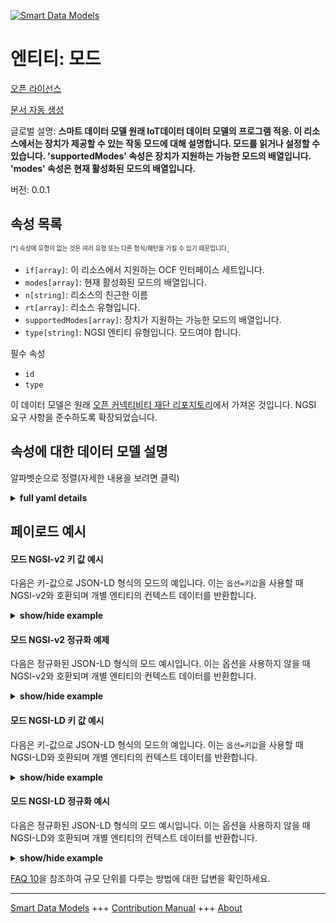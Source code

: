 <!-- 10-Header -->  
[![Smart Data Models](https://smartdatamodels.org/wp-content/uploads/2022/01/SmartDataModels_logo.png "Logo")](https://smartdatamodels.org)  
엔티티: 모드  
=======<!-- /10-Header -->  
<!-- 15-License -->  
[오픈 라이선스](https://github.com/smart-data-models//dataModel.OCF/blob/master/Mode/LICENSE.md)  
[문서 자동 생성](https://docs.google.com/presentation/d/e/2PACX-1vTs-Ng5dIAwkg91oTTUdt8ua7woBXhPnwavZ0FxgR8BsAI_Ek3C5q97Nd94HS8KhP-r_quD4H0fgyt3/pub?start=false&loop=false&delayms=3000#slide=id.gb715ace035_0_60)  
<!-- /15-License -->  
<!-- 20-Description -->  
글로벌 설명: **스마트 데이터 모델 원래 IoT데이터 데이터 모델의 프로그램 적응. 이 리소스에서는 장치가 제공할 수 있는 작동 모드에 대해 설명합니다. 모드를 읽거나 설정할 수 있습니다. 'supportedModes' 속성은 장치가 지원하는 가능한 모드의 배열입니다. 'modes' 속성은 현재 활성화된 모드의 배열입니다.**  
버전: 0.0.1  
<!-- /20-Description -->  
<!-- 30-PropertiesList -->  

## 속성 목록  

<sup><sub>[*] 속성에 유형이 없는 것은 여러 유형 또는 다른 형식/패턴을 가질 수 있기 때문입니다</sub></sup>.  
- `if[array]`: 이 리소스에서 지원하는 OCF 인터페이스 세트입니다.  - `modes[array]`: 현재 활성화된 모드의 배열입니다.  - `n[string]`: 리소스의 친근한 이름  - `rt[array]`: 리소스 유형입니다.  - `supportedModes[array]`: 장치가 지원하는 가능한 모드의 배열입니다.  - `type[string]`: NGSI 엔티티 유형입니다. 모드여야 합니다.  <!-- /30-PropertiesList -->  
<!-- 35-RequiredProperties -->  
필수 속성  
- `id`  - `type`  <!-- /35-RequiredProperties -->  
<!-- 40-RequiredProperties -->  
이 데이터 모델은 원래 [오픈 커넥티비티 재단 리포지토리](https://github.com/openconnectivityfoundation/IoTDataModels)에서 가져온 것입니다. NGSI 요구 사항을 준수하도록 확장되었습니다.  
<!-- /40-RequiredProperties -->  
<!-- 50-DataModelHeader -->  
## 속성에 대한 데이터 모델 설명  
알파벳순으로 정렬(자세한 내용을 보려면 클릭)  
<!-- /50-DataModelHeader -->  
<!-- 60-ModelYaml -->  
<details><summary><strong>full yaml details</strong></summary>    
```yaml  
Mode:    
  description: Smart Data Models Program adaptation of the original IoTData data Models. This Resource describes the modes of operation that a Device can provide. The mode can be read or set. The Property 'supportedModes' is an array of possible modes the device supports. The Property 'modes' is an array of the currently active mode(s).    
  properties:    
    if:    
      description: The OCF Interface set supported by this Resource.    
      items:    
        enum:    
          - oic.if.a    
          - oic.if.baseline    
        type: string    
      minItems: 2    
      readOnly: true    
      type: array    
      uniqueItems: true    
      x-ngsi:    
        type: Property    
    modes:    
      description: The array of the currently active mode(s).    
      items:    
        type: string    
      type: array    
      x-ngsi:    
        type: Property    
    n:    
      description: Friendly name of the Resource    
      maxLength: 64    
      readOnly: true    
      type: string    
      x-ngsi:    
        type: Property    
    rt:    
      description: The Resource Type.    
      items:    
        enum:    
          - oic.r.mode    
        maxLength: 64    
        type: string    
      minItems: 1    
      readOnly: true    
      type: array    
      uniqueItems: true    
      x-ngsi:    
        type: Property    
    supportedModes:    
      description: The array of possible modes the device supports.    
      items:    
        type: string    
      readOnly: true    
      type: array    
      x-ngsi:    
        type: Property    
    type:    
      description: NGSI entity type. It has to be Mode    
      enum:    
        - Mode    
      type: string    
      x-ngsi:    
        type: Property    
  required:    
    - id    
    - type    
  type: object    
  x-derived-from: https://github.com/OpenInterConnect/IoTDataModels/blob/master/ModeResURI.swagger.json    
  x-disclaimer: 'Redistribution and use in source and binary forms, with or without modification, are permitted  provided that the license conditions are met. Copyleft (c) 2022 Contributors to Smart Data Models Program'    
  x-license-url: https://github.com/smart-data-models/dataModel.OCF/blob/master/Mode/LICENSE.md    
  x-model-schema: https://smart-data-models.github.io/dataModel.IoTDataModels/Mode/schema.json    
  x-model-tags: OCF    
  x-version: 0.0.1    
```  
</details>    
<!-- /60-ModelYaml -->  
<!-- 70-MiddleNotes -->  
<!-- /70-MiddleNotes -->  
<!-- 80-Examples -->  
## 페이로드 예시  
#### 모드 NGSI-v2 키 값 예시  
다음은 키-값으로 JSON-LD 형식의 모드의 예입니다. 이는 `옵션=키값`을 사용할 때 NGSI-v2와 호환되며 개별 엔티티의 컨텍스트 데이터를 반환합니다.  
<details><summary><strong>show/hide example</strong></summary>    
```json  
{  
  "id": "urn:ngsi-ld:Mode:id:BYYD:43425177",  
  "dateCreated": "1978-06-18T20:57:22Z",  
  "dateModified": "2017-03-14T10:10:05Z",  
  "source": "Herself the help however quite add into. Trial wear morning near seven enjoy herself.",  
  "name": "Behavior person especially important important. Offer song force drop.",  
  "alternateName": "Yes notice pick skill lead partner free. Cost forget development program least question.",  
  "description": "Soon tree less until. Artist piece rich suggest. Speak system best Republican.",  
  "dataProvider": "War receive staff sister. Leg behavior effort finish.",  
  "owner": [  
    "urn:ngsi-ld:Mode:items:DKNK:15772010",  
    "urn:ngsi-ld:Mode:items:ODER:46506924"  
  ],  
  "seeAlso": [  
    "urn:ngsi-ld:Mode:items:JCNN:69502080",  
    "urn:ngsi-ld:Mode:items:BWWD:69660903"  
  ],  
  "location": {  
    "type": "Point",  
    "coordinates": [  
      -12.9809025,  
      149.268724  
    ]  
  },  
  "address": {  
    "streetAddress": "Team role recently president. Interview space another time wrong. Growth attorney more wear they better expert year.",  
    "addressLocality": "Go realize apply brother job should medical. Staff drop available amount civil decide land toward. General rock yourself data each thought conference.",  
    "addressRegion": "Face sort just really. Exactly wind parent American.",  
    "addressCountry": "Character it society network join return force deal. Office throw increase those floor.",  
    "postalCode": "Rich reveal view learn crime control between water. Per which fact call old image. Treat quite very. Thank consumer travel present matter such pass.",  
    "postOfficeBoxNumber": "Member water describe four message popular. Worker window personal number forget material animal agreement. Service care analysis stay go whole lot suddenly."  
  },  
  "areaServed": "Mother down travel. Bed either relationship particular past miss finish. Herself visit dark it according admit."  
}  
```  
</details>  
#### 모드 NGSI-v2 정규화 예제  
다음은 정규화된 JSON-LD 형식의 모드 예시입니다. 이는 옵션을 사용하지 않을 때 NGSI-v2와 호환되며 개별 엔티티의 컨텍스트 데이터를 반환합니다.  
<details><summary><strong>show/hide example</strong></summary>    
```json  
{  
  "id": {  
    "type": "string",  
    "value": "urn:ngsi-ld:Mode:id:BYYD:43425177"  
  },  
  "dateCreated": {  
    "format": "date-time",  
    "type": "string",  
    "value": "1978-06-18T20:57:22Z"  
  },  
  "dateModified": {  
    "format": "date-time",  
    "type": "string",  
    "value": "2017-03-14T10:10:05Z"  
  },  
  "source": {  
    "type": "string",  
    "value": "Herself the help however quite add into. Trial wear morning near seven enjoy herself."  
  },  
  "name": {  
    "type": "string",  
    "value": "Behavior person especially important important. Offer song force drop."  
  },  
  "alternateName": {  
    "type": "string",  
    "value": "Yes notice pick skill lead partner free. Cost forget development program least question."  
  },  
  "description": {  
    "type": "string",  
    "value": "Soon tree less until. Artist piece rich suggest. Speak system best Republican."  
  },  
  "dataProvider": {  
    "type": "string",  
    "value": "War receive staff sister. Leg behavior effort finish."  
  },  
  "owner": {  
    "type": "array",  
    "value": [  
      "urn:ngsi-ld:Mode:items:DKNK:15772010",  
      "urn:ngsi-ld:Mode:items:ODER:46506924"  
    ]  
  },  
  "seeAlso": {  
    "type": "array",  
    "value": [  
      "urn:ngsi-ld:Mode:items:JCNN:69502080",  
      "urn:ngsi-ld:Mode:items:BWWD:69660903"  
    ]  
  },  
  "location": {  
    "type": "object",  
    "value": {  
      "type": "Point",  
      "coordinates": [  
        -12.9809025,  
        149.268724  
      ]  
    }  
  },  
  "address": {  
    "type": "object",  
    "value": {  
      "streetAddress": "Team role recently president. Interview space another time wrong. Growth attorney more wear they better expert year.",  
      "addressLocality": "Go realize apply brother job should medical. Staff drop available amount civil decide land toward. General rock yourself data each thought conference.",  
      "addressRegion": "Face sort just really. Exactly wind parent American.",  
      "addressCountry": "Character it society network join return force deal. Office throw increase those floor.",  
      "postalCode": "Rich reveal view learn crime control between water. Per which fact call old image. Treat quite very. Thank consumer travel present matter such pass.",  
      "postOfficeBoxNumber": "Member water describe four message popular. Worker window personal number forget material animal agreement. Service care analysis stay go whole lot suddenly."  
    }  
  },  
  "areaServed": {  
    "type": "string",  
    "value": "Mother down travel. Bed either relationship particular past miss finish. Herself visit dark it according admit."  
  }  
}  
```  
</details>  
#### 모드 NGSI-LD 키 값 예시  
다음은 키-값으로 JSON-LD 형식의 모드의 예입니다. 이는 `옵션=키값`을 사용할 때 NGSI-LD와 호환되며 개별 엔티티의 컨텍스트 데이터를 반환합니다.  
<details><summary><strong>show/hide example</strong></summary>    
```json  
{  
    "id": "urn:ngsi-ld:Mode:id:BYYD:43425177",  
    "dateCreated": "1978-06-18T20:57:22Z",  
    "dateModified": "2017-03-14T10:10:05Z",  
    "source": "Herself the help however quite add into. Trial wear morning near seven enjoy herself.",  
    "name": "Behavior person especially important important. Offer song force drop.",  
    "alternateName": "Yes notice pick skill lead partner free. Cost forget development program least question.",  
    "description": "Soon tree less until. Artist piece rich suggest. Speak system best Republican.",  
    "dataProvider": "War receive staff sister. Leg behavior effort finish.",  
    "owner": [  
        "urn:ngsi-ld:Mode:items:DKNK:15772010",  
        "urn:ngsi-ld:Mode:items:ODER:46506924"  
    ],  
    "seeAlso": [  
        "urn:ngsi-ld:Mode:items:JCNN:69502080",  
        "urn:ngsi-ld:Mode:items:BWWD:69660903"  
    ],  
    "location": {  
        "type": "Point",  
        "coordinates": [  
            -12.9809025,  
            149.268724  
        ]  
    },  
    "address": {  
        "streetAddress": "Team role recently president. Interview space another time wrong. Growth attorney more wear they better expert year.",  
        "addressLocality": "Go realize apply brother job should medical. Staff drop available amount civil decide land toward. General rock yourself data each thought conference.",  
        "addressRegion": "Face sort just really. Exactly wind parent American.",  
        "addressCountry": "Character it society network join return force deal. Office throw increase those floor.",  
        "postalCode": "Rich reveal view learn crime control between water. Per which fact call old image. Treat quite very. Thank consumer travel present matter such pass.",  
        "postOfficeBoxNumber": "Member water describe four message popular. Worker window personal number forget material animal agreement. Service care analysis stay go whole lot suddenly."  
    },  
    "areaServed": "Mother down travel. Bed either relationship particular past miss finish. Herself visit dark it according admit.",  
    "@context": [  
        "https://smartdatamodels.org/context.jsonld",  
        "https://raw.githubusercontent.com/smart-data-models/dataModel.OCF/master/context.jsonld"  
    ]  
}  
```  
</details>  
#### 모드 NGSI-LD 정규화 예시  
다음은 정규화된 JSON-LD 형식의 모드 예시입니다. 이는 옵션을 사용하지 않을 때 NGSI-LD와 호환되며 개별 엔티티의 컨텍스트 데이터를 반환합니다.  
<details><summary><strong>show/hide example</strong></summary>    
```json  
{  
    "id": "urn:ngsi-ld:Mode:id:APLU:09904504",  
    "dateCreated": {  
        "type": "Property",  
        "value": {  
            "@type": "DateTime",  
            "@value": "2012-10-23T11:05:02Z"  
        }  
    },  
    "dateModified": {  
        "type": "Property",  
        "value": {  
            "@type": "DateTime",  
            "@value": "2000-11-07T00:35:18Z"  
        }  
    },  
    "source": {  
        "type": "Property",  
        "value": "Industry model very tough can national increase. Director people win exist concern."  
    },  
    "name": {  
        "type": "Property",  
        "value": "Any interview after work both. Test almost responsibility little product apply."  
    },  
    "alternateName": {  
        "type": "Property",  
        "value": "Spend six dog. Strong want for finally hand."  
    },  
    "description": {  
        "type": "Property",  
        "value": "Among around lay hotel. Bag stop idea most late citizen lay. Mouth kind cover manage thank lawyer."  
    },  
    "dataProvider": {  
        "type": "Property",  
        "value": "Other nothing key market fight gun true. Teach face similar pressure camera front administration. Learn through thought."  
    },  
    "owner": {  
        "type": "Property",  
        "value": [  
            "urn:ngsi-ld:Mode:items:RRDS:56051869",  
            "urn:ngsi-ld:Mode:items:XGMO:64673219"  
        ]  
    },  
    "seeAlso": {  
        "type": "Property",  
        "value": [  
            "urn:ngsi-ld:Mode:items:VTEU:28588649"  
        ]  
    },  
    "location": {  
        "type": "Property",  
        "value": {  
            "type": "Point",  
            "coordinates": [  
                79.393507,  
                -152.446929  
            ]  
        }  
    },  
    "address": {  
        "type": "Property",  
        "value": {  
            "streetAddress": "History star may bring such action. Really travel couple.",  
            "addressLocality": "Evening international truth evidence image sit financial. Trial unit world owner line. The week produce language when tree continue training.",  
            "addressRegion": "Arm relate only finish. Certain officer drug card. Actually summer bring situation build. Heart field degree against site current best.",  
            "addressCountry": "Set family civil question not rest current. Brother develop think place perhaps. Class concern pressure woman defense politics week.",  
            "postalCode": "Seat city forward hand house. Way doctor general rule.",  
            "postOfficeBoxNumber": "Speak bed information soldier do write light. Again professor film."  
        }  
    },  
    "areaServed": {  
        "type": "Property",  
        "value": "History eat close old represent board herself."  
    },  
    "@context": [  
        "https://smartdatamodels.org/context.jsonld",  
        "https://raw.githubusercontent.com/smart-data-models/dataModel.OCF/master/context.jsonld"  
    ]  
}  
```  
</details><!-- /80-Examples -->  
<!-- 90-FooterNotes -->  
<!-- /90-FooterNotes -->  
<!-- 95-Units -->  
[FAQ 10](https://smartdatamodels.org/index.php/faqs/)을 참조하여 규모 단위를 다루는 방법에 대한 답변을 확인하세요.  
<!-- /95-Units -->  
<!-- 97-LastFooter -->  
---  
[Smart Data Models](https://smartdatamodels.org) +++ [Contribution Manual](https://bit.ly/contribution_manual) +++ [About](https://bit.ly/Introduction_SDM)<!-- /97-LastFooter -->  
